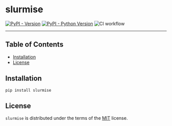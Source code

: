 # slurmise

[![PyPI - Version](https://img.shields.io/pypi/v/slurmise.svg)](https://pypi.org/project/slurmise)
[![PyPI - Python Version](https://img.shields.io/pypi/pyversions/slurmise.svg)](https://pypi.org/project/slurmise)
![CI workflow](https://github.com/github/docs/actions/workflows/test.yaml/badge.svg)

-----

## Table of Contents

- [Installation](#installation)
- [License](#license)

## Installation

```console
pip install slurmise
```

## License

`slurmise` is distributed under the terms of the [MIT](https://spdx.org/licenses/MIT.html) license.
